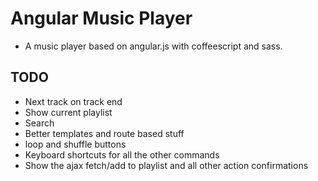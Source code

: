 Angular Music Player
====================

* A music player based on angular.js with coffeescript and sass.

TODO
-----
* Next track on track end
* Show current playlist
* Search
* Better templates and route based stuff
* loop and shuffle buttons
* Keyboard shortcuts for all the other commands
* Show the ajax fetch/add to playlist and all other action confirmations
